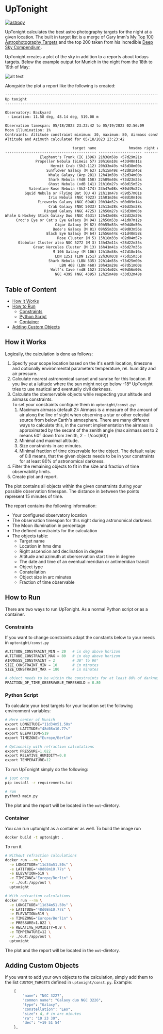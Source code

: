 # UpTonight<!-- omit in toc -->

[![astropy](https://img.shields.io/badge/powered%20by-AstroPy-orange.svg?style=flat)](http://www.astropy.org/)

UpTonight calculates the best astro photography targets for the night at a given location. The built in target list is a merge of Gary Imm's [My Top 100 Astrophotography Targets](https://www.astrobin.com/uc8p37/) and the top 200 taken from his incredible [Deep Sky Compendium](http://www.garyimm.com/compendium).

UpTonight creates a plot of the sky in addition to a reports about todays targets. Below the example output for Munich in the night from the 18th to 19th of May:

![alt text](images/readme-plot.png "Latest")

Alongside the plot a report like the following is created:

```txt
-------------------------------------------------------------------------------------------------------------------------------------------------------------------
Up tonight
-------------------------------------------------------------------------------------------------------------------------------------------------------------------

Observatory: Backyard
 - Location: 11.58 deg, 48.14 deg, 519.00 m

Observation timespan: 05/18/2023 23:23:42 to 05/19/2023 02:56:09
Moon illumination: 1%
Contraints: Altitude constraint minimum: 30, maximum: 80, Airmass constraint: 2, Size constraint minimum: 10, maximum: 180
Altitude and Azimuth calculated for 05/18/2023 23:23:42

                               target name               hmsdms right ascension declination altitude azimuth    meridian transit antimeridian transit              type  constellation  size foto
------------------------------------------ -------------------- --------------- ----------- -------- ------- ------------------- -------------------- ----------------- -------------- ----- ----
                Elephant's Trunk (IC 1396) 21h38m58s +57d29m21s           324.8        57.5     28.1    33.1                                                Dark Nebula        Cepheus  60.0  0.9
              Propeller Nebula (Simeis 57) 20h16m10s +43d40m11s           304.0        43.7     28.0    54.5                                            Emission Nebula         Cygnus  20.0  0.9
                     Hermit Crab (Sh2-112) 20h33m49s +45d38m00s           308.5        45.6     27.0    50.5                                            Emission Nebula         Cygnus  15.0  0.9
                   Sunflower Galaxy (M 63) 13h15m49s +42d01m46s           199.0        42.0     80.8   230.9                                                     Galaxy Canes Venatici  13.0  0.9
                    Whale Galaxy (Arp 281) 12h41m59s +32d34m00s           190.5        32.6     69.2   227.5                                                     Galaxy Canes Venatici  15.0  1.0
                    Shark Nebula (VdB 150) 22h09m40s +73d23m25s           332.5        73.4     37.5    17.3                                          Reflection Nebula        Cepheus  11.0  1.0
                    Ghost Nebula (vdB 141) 21h16m27s +68d15m52s           319.0        68.2     37.3    25.8                                          Reflection Nebula        Cepheus  20.0  1.0
           Valentine Rose Nebula (Sh2-174) 23h47m08s +80d49m22s           356.8        80.8     40.3     6.2                                           Planetary Nebula        Cepheus  10.0  1.0
         Squid Nebula or Flying Bat (OU 4) 21h11m47s +59d57m01s           318.0        59.9     32.4    33.9                                            Emission Nebula        Cepheus  60.0  1.0
                    Iris Nebula (NGC 7023) 21h01m36s +68d10m10s           315.5        68.2     38.4    26.9                                          Reflection Nebula        Cepheus  60.0  1.0
               Fireworks Galaxy (NGC 6946) 20h34m52s +60d09m14s           308.8        60.2     36.1    37.2                                                     Galaxy         Cygnus  11.0  1.0
                    Crab Galaxy (NGC 5033) 13h13m28s +36d35m38s           198.4        36.6     76.1   216.4                                                     Galaxy Canes Venatici  11.0  1.0
                  Ringed Galaxy (NGC 4725) 12h50m27s +25d30m03s           192.6        25.5     64.1   214.5                                                     Galaxy Coma Berenices  11.0  1.0
Whale & Hockey Stick Galaxy Duo (NGC 4631) 12h42m08s +32d32m29s           190.5        32.5     69.2   227.4                                                     Galaxy Canes Venatici  40.0  1.0
     Croc's Eye or Cat's Eye Galaxy (M 94) 12h50m53s +41d07m12s           192.8        41.1     76.7   243.4                                                     Galaxy Canes Venatici  11.0  1.0
                       Cigar Galaxy (M 82) 09h55m53s +69d40m50s           149.0        69.7     54.8   328.8                                                     Galaxy     Ursa Major  10.0  1.0
                      Bode's Galaxy (M 81) 09h55m33s +69d03m56s           148.9        69.1     54.8   327.5                                                     Galaxy     Ursa Major  27.0  1.0
                   Black Eye Galaxy (M 64) 12h56m44s +21d40m58s           194.1        21.7     61.1   208.4                                                     Galaxy Coma Berenices  10.0  1.0
                        Rose Cluster (M 5) 15h18m33s +02d04m57s           229.6         2.1     40.4   151.8 05/19/2023 00:47:59                       Globular Cluster        Serpens  17.0  1.0
      Globular Cluster also NGC 5272 (M 3) 13h42m11s +28d22m35s           205.5        28.4     70.0   187.8                                           Globular Cluster Canes Venatici  16.0  1.0
             Great Hercules Cluster (M 13) 16h41m41s +36d27m35s           250.4        36.5     57.4    95.4 05/19/2023 02:10:32                       Globular Cluster       Hercules  32.0  1.0
                      M 106 Galaxy (M 106) 12h18m58s +47d18m16s           184.8        47.3     74.0   275.5                                                     Galaxy Canes Venatici  17.0  1.0
                       LDN 1251 (LDN 1251) 22h36m03s +75d15m35s           339.0        75.2     37.7    14.1                                                Dark Nebula        Cepheus  90.0  1.0
                    Shark Nebula (LBN 535) 22h14m55s +73d25m00s           333.8        73.4     37.3    17.0                                          Reflection Nebula        Cepheus  15.0  1.0
                         LBN 468 (LBN 468) 20h42m29s +67d51m00s           310.5        67.9     39.7    28.5                                            Molecular Cloud        Cepheus 120.0  1.0
                     Wolf's Cave (vdB 152) 22h14m02s +69d56m00s           333.5        69.9     34.8    19.9                                          Reflection Nebula        Cepheus  60.0  1.0
                       NGC 4395 (NGC 4395) 12h25m48s +33d32m48s           186.5        33.5     67.9   236.4                                                     Galaxy Canes Venatici  13.0  1.0
```

## Table of Content<!-- omit in toc -->

- [How it Works](#how-it-works)
- [How to Run](#how-to-run)
  - [Constraints](#constraints)
  - [Python Script](#python-script)
  - [Container](#container)
- [Adding Custom Objects](#adding-custom-objects)

## How it Works

Logically, the calculation is done as follows:

1. Specify your scope location based on the it's earth location, timezone and optionally environmental parameters temperature, rel. humidity and air pressure.
2. Calculate nearest astronomical sunset and sunrise for this location. If you live at a latitude where the sun might not go below -18° UpTonight tries to use nautical and eventually civil darkness.
3. Calculate the oberservable objects while respecting your altitude and airmass constraints.  
   To set your constraints configure them in `uptonight/const.py`:
      1. Maximum airmass (default 2): Airmass is a measure of the amount of air along the line of sight when observing a star or other celestial source from below Earth's atmosphere. There are many different ways to calculate this, in the current implementation the airmass is approximated by the secant of the zenith angle (max airmass set to 2 means 60° down from zenith, 2 = 1/cos(60))
      2. Minimal and maximal altitude.
      3. Size constraints in arc minutes.
      4. Minimal fraction of time observable for the object. The default value of 0.8 means, that the given objects needs to be in your constraints for at least 80% of astronomical darkness.
4. Filter the remaining objects to fit in the size and fraction of time observability limits.
5. Create plot and report.

The plot contains all objects within the given constraints during your possible observation timespan. The distance in between the points represent 15 minutes of time.

The report contains the following information:

- Your configured observatory location
- The observation timespan for this night during astronomical darkness
- The Moon illumination in percentage
- The defined constraints for the calculation
- The objects table:
  - Target name
  - Location in hms dms
  - Right ascension and declination in degree
  - Altitude and azimuth at oberservation start time in degree
  - The date and time of an eventual meridian or antimeridian transit
  - Object type
  - Constellation
  - Object size in arc minutes
  - Fraction of time observable

## How to Run

There are two ways to run UpTonight. As a normal Python script or as a container.

### Constraints

If you want to change constraints adapt the constants below to your needs in `uptonight/const.py`

```py
ALTITUDE_CONSTRAINT_MIN = 20   # in deg above horizon
ALTITUDE_CONSTRAINT_MAX = 80   # in deg above horizon
AIRMASSS_CONSTRAINT = 2        # 30° to 90°
SIZE_CONSTRAINT_MIN = 10       # in minutes
SIZE_CONSTRAINT_MAX = 180      # in minutes

# object needs to be within the constraints for at least 80% of darkness
FRACTION_OF_TIME_OBSERVABLE_THRESHOLD = 0.80
```

### Python Script

To calculate your best targets for your location set the following environment variables:

```python
# Here center of Munich
export LONGITUDE="11d34m51.50s"
export LATITUDE="48d08m10.77s"
export ELEVATION=519
export TIMEZONE="Europe/Berlin"

# Optionally with refraction calculations
export PRESSURE=1.022
export RELATIVE_HUMIDITY=0.8
export TEMPERATURE=12
```

To run UpTonight simply do the following:

```sh
# just once
pip install -r requirements.txt

# run
python3 main.py
```

The plot and the report will be located in the `out`-diretory.

### Container

You can run uptonight as a container as well. To build the image run

```sh
docker build -t uptonight .
```

To run it

```sh
# Without refraction calculations
docker run --rm \
  -e LONGITUDE="11d34m51.50s" \
  -e LATITUDE="48d08m10.77s" \
  -e ELEVATION=519 \
  -e TIMEZONE="Europe/Berlin" \
  -v ./out:/app/out \
  uptonight

# With refraction calculations
docker run --rm \
  -e LONGITUDE="11d34m51.50s" \
  -e LATITUDE="48d08m10.77s" \
  -e ELEVATION=519 \
  -e TIMEZONE="Europe/Berlin" \
  -e PRESSURE=1.022 \
  -e RELATIVE_HUMIDITY=0.8 \
  -e TEMPERATURE=12 \
  -v ./out:/app/out \
  uptonight
```

The plot and the report will be located in the `out`-diretory.

## Adding Custom Objects

If you want to add your own objects to the calculation, simply add them to the list `CUSTOM_TARGETS` defined in `uptonight/const.py`. Example:

```py
    {
        "name": "NGC 3227",
        "common name": "Galaxy duo NGC 3226",
        "type": "Galaxy",
        "constellation": "Leo",
        "size": 4, # in arc minutes
        "ra": "10 23 30",
        "dec": "+19 51 54"
    },
```
